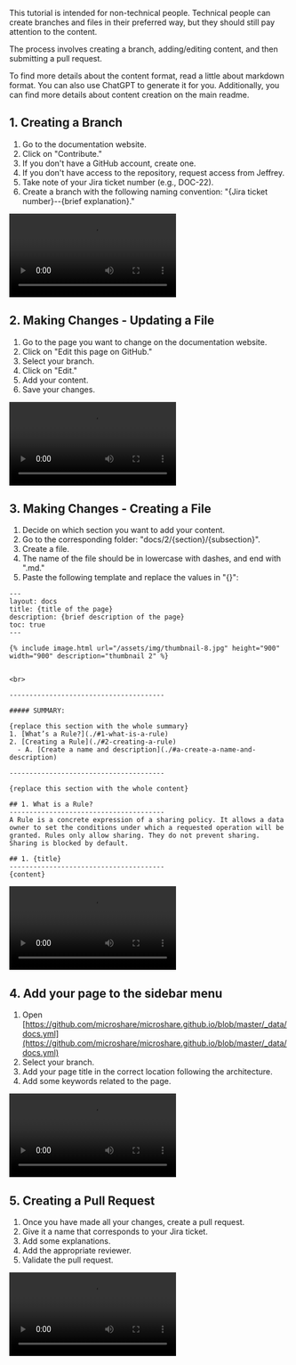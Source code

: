 This tutorial is intended for non-technical people. Technical people can create branches and files in their preferred way, but they should still pay attention to the content.

The process involves creating a branch, adding/editing content, and then submitting a pull request.

To find more details about the content format, read a little about markdown format. You can also use ChatGPT to generate it for you. Additionally, you can find more details about content creation on the main readme.

## 1. Creating a Branch

1. Go to the documentation website.
2. Click on "Contribute."
3. If you don't have a GitHub account, create one.
4. If you don't have access to the repository, request access from Jeffrey.
5. Take note of your Jira ticket number (e.g., DOC-22).
6. Create a branch with the following naming convention: "{Jira ticket number}--{brief explanation}."

![](creating-a-branch.mp4)

## 2. Making Changes - Updating a File

1. Go to the page you want to change on the documentation website.
2. Click on "Edit this page on GitHub."
3. Select your branch.
4. Click on "Edit."
5. Add your content.
6. Save your changes.

![](updating-a-page.mp4)

## 3. Making Changes - Creating a File

1. Decide on which section you want to add your content.
2. Go to the corresponding folder: "docs/2/{section}/{subsection}".
3. Create a file.
4. The name of the file should be in lowercase with dashes, and end with ".md."
5. Paste the following template and replace the values in "{}":

```
---
layout: docs
title: {title of the page}
description: {brief description of the page}
toc: true
---

{% include image.html url="/assets/img/thumbnail-8.jpg" height="900" width="900" description="thumbnail 2" %}


<br>

---------------------------------------

##### SUMMARY: 

{replace this section with the whole summary}
1. [What’s a Rule?](./#1-what-is-a-rule)
2. [Creating a Rule](./#2-creating-a-rule)
  - A. [Create a name and description](./#a-create-a-name-and-description)

---------------------------------------

{replace this section with the whole content}

## 1. What is a Rule?
---------------------------------------
A Rule is a concrete expression of a sharing policy. It allows a data owner to set the conditions under which a requested operation will be granted. Rules only allow sharing. They do not prevent sharing. Sharing is blocked by default.

## 1. {title}
---------------------------------------
{content}

```

![](creating-a-page.mp4)


## 4. Add your page to the sidebar menu

1. Open [https://github.com/microshare/microshare.github.io/blob/master/_data/docs.yml](https://github.com/microshare/microshare.github.io/blob/master/_data/docs.yml)
2. Select your branch.
3. Add your page title in the correct location following the architecture.
4. Add some keywords related to the page.

![](adding-page-to-menu.mp4)

## 5. Creating a Pull Request

1. Once you have made all your changes, create a pull request.
2. Give it a name that corresponds to your Jira ticket.
3. Add some explanations.
4. Add the appropriate reviewer.
5. Validate the pull request.

![](pull-request.mp4)
